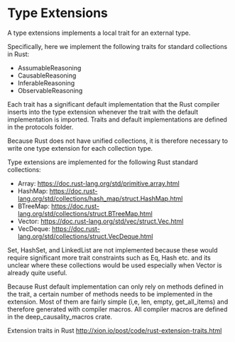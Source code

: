 # Type Extensions

A type extensions implements a local trait for an external type.

Specifically, here we implement the following traits for standard collections in Rust:

* AssumableReasoning
* CausableReasoning
* InferableReasoning
* ObservableReasoning

Each trait has a significant default implementation that the Rust compiler
inserts into the type extension whenever the trait with the default implementation is imported.
Traits and default implementations are defined in the protocols folder.

Because Rust does not have unified collections, it is therefore necessary
to write one type extension for each collection type.

Type extensions are implemented for the following Rust standard collections:

* Array: https://doc.rust-lang.org/std/primitive.array.html
* HashMap: https://doc.rust-lang.org/std/collections/hash_map/struct.HashMap.html
* BTreeMap: https://doc.rust-lang.org/std/collections/struct.BTreeMap.html
* Vector: https://doc.rust-lang.org/std/vec/struct.Vec.html
* VecDeque: https://doc.rust-lang.org/std/collections/struct.VecDeque.html

Set, HashSet, and LinkedList are not implemented because these would require significant more trait constraints such
as Eq, Hash etc. and its unclear where these collections would be used especially when Vector is already quite useful.

Because Rust default implementation can only rely on methods defined in the trait,
a certain number of methods needs to be implemented in the extension. Most of them
are fairly simple (i,e, len, empty, get_all_items) and therefore generated with compiler macros.
All compiler macros are defined in the deep_causality_macros crate.

Extension traits in Rust
http://xion.io/post/code/rust-extension-traits.html